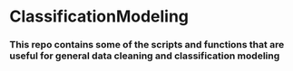 # ClassificationModeling


### This repo contains some of the scripts and functions that are useful for general data cleaning and classification modeling

